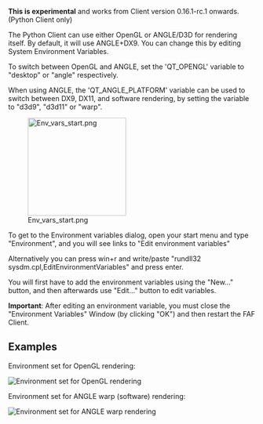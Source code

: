 **This is experimental** and works from Client version 0.16.1-rc.1
onwards. (Python Client only)

The Python Client can use either OpenGL or ANGLE/D3D for rendering
itself. By default, it will use ANGLE+DX9. You can change this by
editing System Environment Variables.

To switch between OpenGL and ANGLE, set the 'QT_OPENGL' variable to
"desktop" or "angle" respectively.

When using ANGLE, the 'QT_ANGLE_PLATFORM' variable can be used to switch
between DX9, DX11, and software rendering, by setting the variable to
"d3d9", "d3d11" or "warp".

<figure>
<img src="Env_vars_start.png" title="Env_vars_start.png" width="200" alt="Env_vars_start.png" /><figcaption aria-hidden="true">Env_vars_start.png</figcaption>
</figure>

To get to the Environment variables dialog, open your start menu and
type "Environment", and you will see links to "Edit environment
variables"

Alternatively you can press win+r and write/paste "rundll32
sysdm.cpl,EditEnvironmentVariables" and press enter.

You will first have to add the environment variables using the "New..."
button, and then afterwards use "Edit..." button to edit variables.

**Important**: After editing an environment variable, you must close the
"Environment Variables" Window (by clicking "OK") and then restart the
FAF Client.

## Examples

Environment set for OpenGL rendering:

![Environment set for OpenGL
rendering](Env_vars_desktop.png "Environment set for OpenGL rendering")

Environment set for ANGLE warp (software) rendering:

![Environment set for ANGLE warp
rendering](Env_vars.png "Environment set for ANGLE warp rendering")